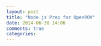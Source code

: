 ```yaml
---
layout: post
title: "Node.js Prep for OpenROV"
date: 2014-06-30 14:06
comments: true
categories: 
---
```

